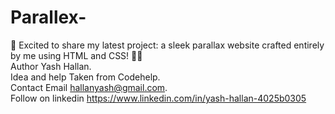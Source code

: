 # Parallex-
🚀 Excited to share my latest project: a sleek parallax website crafted entirely by me using HTML and CSS! 🎨✨
<br>
Author Yash Hallan.
<br>
Idea and help Taken from Codehelp.
<br>
Contact Email hallanyash@gmail.com.
<br>
Follow on linkedin https://www.linkedin.com/in/yash-hallan-4025b0305
